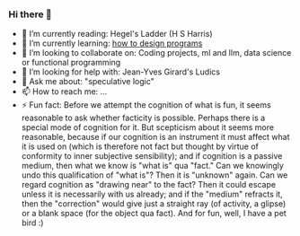 ### Hi there 👋

- 🔭 I’m currently reading:         Hegel's Ladder (H S Harris)
- 🌱 I’m currently learning:        [how to design programs](https://htdp.org/)
- 👯 I’m looking to collaborate on: Coding projects, ml and llm, data science or functional programming
- 🤔 I’m looking for help with:     Jean-Yves Girard's Ludics
- 💬 Ask me about:                  "speculative logic"
- 📫 How to reach me: ...
- ⚡ Fun fact:                      Before we attempt the cognition of what is fun, it seems 
                                    reasonable to ask whether facticity is possible. Perhaps there is a special
                                    mode of cognition for it. But scepticism about it seems more reasonable, because 
                                    if our cognition is an instrument it must affect what it is used on (which is 
                                    therefore not fact but thought by virtue of conformity 
                                    to inner subjective sensibility); and if cognition is a passive medium, then what we know 
                                    is "what is" qua "fact." Can we knowingly undo this qualification of "what is"? 
                                    Then it is "unknown" again. Can we regard cognition as "drawing near" 
                                    to the fact? Then it could escape unless it is necessarily with us already; 
                                    and if the "medium" refracts it, then the "correction" would give just a 
                                    straight ray (of activity, a glipse) or a blank space (for the object qua fact).
                                    And for fun, well, I have a pet bird :)
